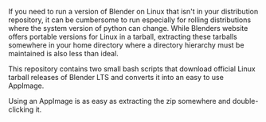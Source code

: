If you need to run a version of Blender on Linux that isn't in your distribution repository, 
it can be cumbersome to run especially for rolling distributions where the system version of python can change. 
While Blenders website offers portable versions for Linux in a tarball, 
extracting these tarballs somewhere in your home directory 
where a directory hierarchy must be maintained is also less than ideal.

This repository contains two small bash scripts that download official Linux tarball releases of Blender LTS 
and converts it into an easy to use AppImage. 

Using an AppImage is as easy as extracting the zip somewhere and double-clicking it.
